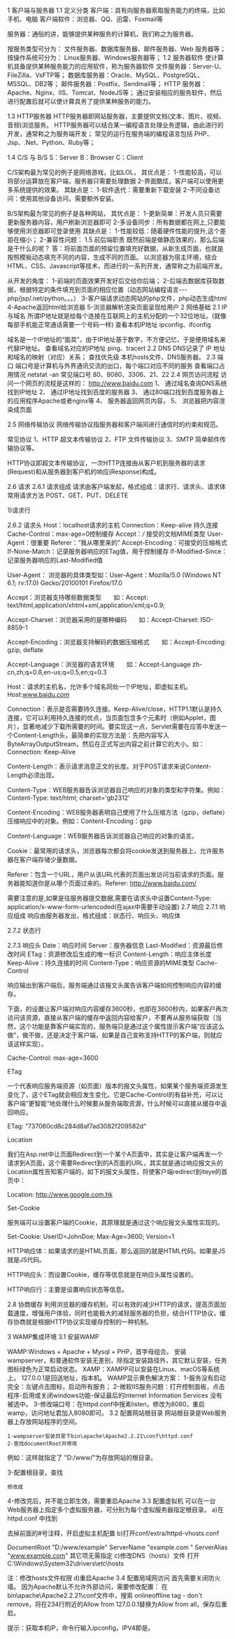 1 客户端与服务器
1.1 定义分类
客户端：具有向服务器索取服务能力的终端，比如 手机、电脑
客户端软件：浏览器、QQ、迅雷、Foxmail等

服务器：通俗的讲，能够提供某种服务的计算机，我们称之为服务器。

按服务类型可分为：
文件服务器、数据库服务器、邮件服务器、Web 服务器等；
按操作系统可分为：
Linux服务器、Windows服务器等；
1.2 服务器软件
使计算机具备提供某种服务能力的应用软件，称为服务器软件
文件服务器：Server-U、FileZilla、VsFTP等；
数据库服务器：Oracle、MySQL、PostgreSQL、MSSQL、DB2等；
邮件服务器：Postfix、Sendmail等；
HTTP 服务器：Apache、Nginx、IIS、Tomcat、NodeJS等；
通过安装相应的服务软件，然后进行配置后就可以使计算具务了提供某种服务的能力。

1.3 HTTP服务器
HTTP服务器即网站服务器，主要提供文档(文本、图片、视频、音频)浏览服务。 HTTP服务器可以结合某一编程语言处理业务逻辑，由此进行的开发，通常称之为服务端开发；
常见的运行在服务端的编程语言包括 PHP、Jsp、.Net、Python、Ruby等；
 


1.4 C/S 与 B/S
S：Server
B：Browser
C：Client

C/S架构最为常见的例子是网络游戏，比如LOL，
其优点是：
1-性能较高，可以将部分运算放在客户端，服务器只需要处理数据
2-界面酷炫，客户端可以使用更多系统提供的效果。
其缺点是：
1-软件迭代：需要重新下载安装
2-不同设备访问：使用其他设备访问，需要额外安装。

B/S架构最为常见的例子是各种网站，
其优点是：
1-更新简单：开发人员只需要更新服务器内容，用户刷新浏览器即可
2-多设备同步：所有数据都在网上,只要能够使用浏览器即可登录使用
其缺点是：
1-性能较低：随着硬件性能的提升,这个差距在缩小；
2-兼容性问题：
1.5 前后端职责
既然前端是做静态效果的，那么后端是干什么的呢？
答：将前面页面的预留位置填充好数据，从新生成页面，也就是按照模板动态填充不同的内容，生成不同的页面。
以浏览器为宿主环境，结合 HTML、CSS、Javascript等技术，而进行的一系列开发，通常称之为前端开发。

从开发的角度：
1-前端的页面效果开发好后交给你后端；
2-后端去数据库获取数据，根据特定的条件填充到页面的相应位置（动态网站编程语言--- php/jsp/.net/python。。。）
3-客户端请求动态网站的php文件，php动态生成html
4-Apache返回html给浏览器
5-浏览器解析渲染页面呈现给用户
2 网络基础
2.1 IP与域名
所谓IP地址就是给每个连接在互联网上的主机分配的一个32位地址。(就像每部手机能正常通话需要一个号码一样)
查看本机IP地址 ipconfig、ifconfig

域名是一个IP地址的“面具”，由于IP地址基于数字，不方便记忆，于是便用域名来代替IP地址。
查看域名对应的IP地址 ping、tracert
2.2 DNS
DNS记录了 IP 地址和域名的映射（对应）关系；
查找优先级 本机hosts文件、DNS服务器。
2.3 端口
端口号是计算机与外界通讯交流的出口，每个端口对应不同的服务
查看端口占用情况 netstat -an
常见端口号 80、8080、3306、21、22
2.4 网页访问流程
访问一个网页的流程是这样的：
http://www.baidu.com
1、	通过域名查询DNS系统找到IP地址
2、	通过IP地址找到百度的服务器
3、	通过80端口找到百度服务器上的应用程序Apache或者nginx等
4、	服务器返回网页内容，
5、	浏览器把内容渲染成页面

2.5 网络传输协议
网络传输协议指服务器和客户端间进行通信时的约束和规范。

常见协议
1、HTTP 超文本传输协议
2、FTP 文件传输协议
3、SMTP 简单邮件传输协议等。

HTTP协议即超文本传输协议，一次HTTP连接由从客户机到服务器的请求(Request)和从服务器到客户机的响应(Response)构成。
 
2.6 请求
2.6.1 请求组成
请求由客户端发起，格式组成：请求行、请求头、请求体
常用请求方法 POST、GET、PUT、DELETE

 
1)请求行
 
2.6.2 请求头
Host：localhost请求的主机
Connection：Keep-alive 持久连接
Cache-Control：max-age=0控制缓存
Accept：*/* 接受的文档MIME类型
User-Agent：很重要
Referer：“我从哪里来的”
Accept-Encoding：可接受的压缩格式
If-None-Match：记录服务器响应的ETag值，用于控制缓存
If-Modified-Since：记录服务器响应的Last-Modified值

User-Agent：
浏览器的具体类型如：User-Agent：Mozilla/5.0 (Windows NT 6.1; rv:17.0) Gecko/20100101 Firefox/17.0

Accept：浏览器支持哪些数据类型　　如：Accept: text/html,application/xhtml+xml,application/xml;q=0.9;

Accept-Charset：浏览器采用的是哪种编码　　如：Accept-Charset: ISO-8859-1

Accept-Encoding：浏览器支持解码的数据压缩格式　　如：Accept-Encoding: gzip, deflate

Accept-Language：浏览器的语言环境　　如：Accept-Language zh-cn,zh;q=0.8,en-us;q=0.5,en;q=0.3

Host：请求的主机名，允许多个域名同处一个IP地址，即虚拟主机。Host:www.baidu.com

Connection：表示是否需要持久连接。Keep-Alive/close，HTTP1.1默认是持久连接，它可以利用持久连接的优点，当页面包含多个元素时（例如Applet，图片），显著地减少下载所需要的时间。要实现这一点，Servlet需要在应答中发送一个Content-Length头，最简单的实现方法是：先把内容写入ByteArrayOutputStream，然后在正式写出内容之前计算它的大小。如：Connection: Keep-Alive

Content-Length：表示请求消息正文的长度。对于POST请求来说Content-Length必须出现。

Content-Type：WEB服务器告诉浏览器自己响应的对象的类型和字符集。例如：Content-Type: text/html; charset='gb2312'

Content-Encoding：WEB服务器表明自己使用了什么压缩方法（gzip，deflate）压缩响应中的对象。例如：Content-Encoding：gzip

Content-Language：WEB服务器告诉浏览器自己响应的对象的语言。

Cookie：最常用的请求头，浏览器每次都会将cookie发送到服务器上，允许服务器在客户端存储少量数据。

Referer：包含一个URL，用户从该URL代表的页面出发访问当前请求的页面。服务器能知道你是从哪个页面过来的。Referer: http://www.baidu.com/

需要注意的是,如果是往服务器提交数据,需要在请求头中设置Content-Type: application/x-www-form-urlencoded(在ajax中需要手动设置)
2.7 响应
2.7.1 响应组成
响应由服务器发出，格式组成：状态行、响应头、响应体
 

2.7.2 状态行
 
 
2.7.3 响应头
Date：响应时间
Server：服务器信息
Last-Modified：资源最后修改时间
ETag：资源修改后生成的唯一标识
Content-Length：响应主体长度
Keep-Alive：持久连接的时间
Content-Type：响应资源的MIME类型
Cache-Control 

响应输出到客户端后，服务端通过该报文头属告诉客户端如何控制响应内容的缓存。 

下面，的设置让客户端对响应内容缓存3600秒，也即在3600秒内，如果客户再次访问该资源，直接从客户端的缓存中返回内容给客户，不要再从服务端获取（当然，这个功能是靠客户端实现的，服务端只是通过这个属性提示客户端“应该这么做”，做不做，还是决定于客户端，如果是自己宣称支持HTTP的客户端，则就应该这样实现）。

Cache-Control: max-age=3600

ETag

一个代表响应服务端资源（如页面）版本的报文头属性，如果某个服务端资源发生变化了，这个ETag就会相应发生变化。它是Cache-Control的有益补充，可以让客户端“更智能”地处理什么时候要从服务端取资源，什么时候可以直接从缓存中返回响应。

ETag: "737060cd8c284d8af7ad3082f209582d"

Location

我们在Asp.net中让页面Redirect到一个某个A页面中，其实是让客户端再发一个请求到A页面，这个需要Redirect到的A页面的URL，其实就是通过响应报文头的Location属性告知客户端的，如下的报文头属性，将使客户端redirect到iteye的首页中：

Location: http://www.google.com.hk

Set-Cookie

服务端可以设置客户端的Cookie，其原理就是通过这个响应报文头属性实现的。

Set-Cookie: UserID=JohnDoe; Max-Age=3600; Version=1

HTTP响应体：如果请求的是HTML页面，那么返回的就是HTML代码。如果是JS就是JS代码。

HTTP响应头：而设置Cookie，缓存等信息就是在响应头属性设置的。

HTTP响应行：主要是设置响应状态等信息。

2.8 协商缓存
利用浏览器的缓存机制，可以有效的减少HTTP的请求，提高页面加载速度，增强用户体验，同时也能极大的减轻服务器的负担，结合HTTP协议，缓存协商就是根据HTTP协议实现缓存控制的一种机制。

3 WAMP集成环境
3.1 安装WAMP

WAMP:Windows + Apache + Mysql + PHP，首字母组合。
安装wampserver，和普通软件安装无差别，除指定安装路径外，其它默认安装，任务图标绿色为正常启动状态。
XAMP：XAMPP可以安装在Linux、macOS等系统上。
127.0.0.1是回送地址，指本机。
WAMP显示黄色解决方案：
1-服务没有启动完全：左键点击图标，启动所有服务；
2-微软IIS服务问题：打开控制面板，点击程序-启用或关闭windows功能-保证最后的Internet Information Services 没有被选中。
3-修改端口号：在httpd.conf中搜素listen，修改为8080，重启wamp，访问地址君加入8080即可。
3.2 配置网站根目录
网站根目录是Web服务器上存放网站程序的空间。

	1-wampserver安装目录下bin\apache\Apache2.2.21\conf\httpd.conf
	2-查找documentRoot并修改
     
例如：这样就指定了 "D:/www/"为存放网站的根目录。
     
3-配置根目录，查找
     
   	修改成 
     
4-修改完后，并不能立即生效，需要重启Apache
3.3 配置虚拟机
可以在一台Web服务器上指定多个虚拟服务器，可分别为每个虚拟服务器指定根目录。
a)在httpd.conf 中找到
 
去掉前面的#号注释，开启虚拟主机配置
b)打开conf/extra/httpd-vhosts.conf 
 
DocumentRoot "D:/www/example"
ServerName "example.com "
ServerAlias "www.example.com"
其它项无需指定
c)修改DNS（hosts）文件
打开C:\Windows\System32\drivers\etc\hosts
 
注：修改hosts文件权限
d)重启Apache
3.4 配置局域网访问
首先需要关闭防火墙。
因为Apache默认不允许外部访问，需要修改配置：
在bin\apache\Apache2.2.21\conf文件中，搜索 onlineoffline tag - don't remove，将在234行附近的Allow from 127.0.0.1替换为Allow from all，保存后重启。

提示：获取本机IP，命令行输入ipconfig，IPV4即是。
